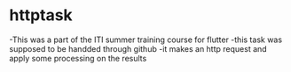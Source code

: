 # httptask

-This was a part of the ITI summer training course for flutter 
-this task was supposed to be handded through github
-it makes an http request and apply some processing on the results
